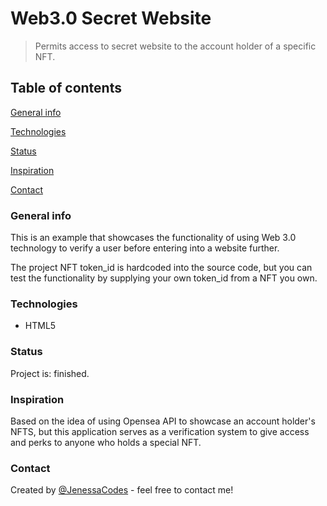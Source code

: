 # Web3.0 Secret Website

> Permits access to secret website to the account holder of a specific NFT.

## Table of contents

[General info](#General-info)

[Technologies](#Technologies)

[Status](#Status)

[Inspiration](#Inspiration)

[Contact](#Contact)

### General info

This is an example that showcases the functionality of using Web 3.0 technology to verify a user before entering into a website further.

The project NFT token_id is hardcoded into the source code, but you can test the functionality by supplying your own token_id from a NFT you own.

### Technologies

- HTML5

### Status

Project is: finished.

### Inspiration

Based on the idea of using Opensea API to showcase an account holder's NFTS, but this application serves as a verification system to give access and perks to anyone who holds a special NFT.

### Contact

Created by [@JenessaCodes](https://www.github.com/JenessaCodes) - feel free to contact me!
